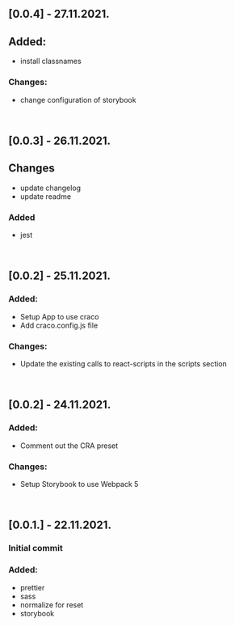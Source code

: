 ## [0.0.4] - 27.11.2021.

## Added:

- install classnames

### Changes:

- change configuration of storybook

<br>

## [0.0.3] - 26.11.2021.

## Changes

- update changelog
- update readme

### Added

- jest

<br>

## [0.0.2] - 25.11.2021.

### Added:

- Setup App to use craco
- Add craco.config.js file

### Changes:

- Update the existing calls to react-scripts in the scripts section

<br>

## [0.0.2] - 24.11.2021.

### Added:

- Comment out the CRA preset

### Changes:

- Setup Storybook to use Webpack 5

<br>

## [0.0.1.] - 22.11.2021.

### Initial commit

### Added:

- prettier
- sass
- normalize for reset
- storybook
